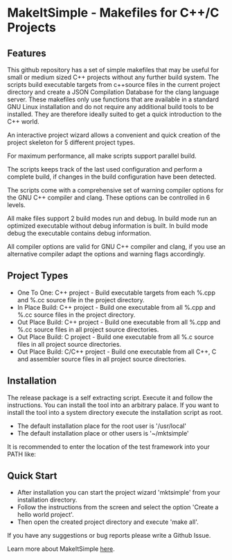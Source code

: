 # MakeItSimple - Makefiles for C++/C Projects


## Features

This github repository has a set of simple makefiles that may be useful for small or medium sized C++
projects without any further build system. The scripts build executable targets from c++source files
in the current project directory and create a JSON Compilation Database for the clang language server.
These makefiles only use functions that are available in a standard GNU Linux installation and do
not require any additional build tools to be installed. They are therefore ideally suited to get a
quick introduction to the C++ world.

An interactive project wizard allows a convenient and quick creation of the project skeleton for 5
different project types.

For maximum performance, all make scripts support parallel build.

The scripts keeps track of the last used configuration and perform a complete build, if changes in
the build configuration have been detected.

The scripts come with a comprehensive set of warning compiler options for the GNU C++ compiler and clang.
These options can be controlled in 6 levels.

All make files support 2 build modes run and debug. In build mode run an optimized executable without
debug information is built. In build mode debug the executable contains debug information.

All compiler options are valid for GNU C++ compiler and clang, if you use an alternative compiler
adapt the options and warning flags accordingly.

## Project Types

* One To One:     C++ project    - Build executable targets from each %.cpp and %.cc source file in the project directory.
* In Place Build: C++ project    - Build one executable from all %.cpp and %.cc source files in the project directory.
* Out Place Build: C++ project   - Build one executable from all %.cpp and %.cc source files in all project source directories.
* Out Place Build: C project     - Build one executable from all %.c source files in all project source directories.
* Out Place Build: C/C++ project - Build one executable from all C++, C and assembler source files in all project source directories.

## Installation

The release package is a self extracting script. Execute it and follow the instructions.
You can install the tool into an arbitrary palace. If you want to install the tool into a system
directory execute the installation script as root.
* The default installation place for the root user is '/usr/local'
* The default installation place or other users is '~/mktsimple'

It is recommended to enter the location of the test framework into your PATH like:

## Quick Start

* After installation you can start the project wizard	'mktsimple' from your installation directory.
* Follow the instructions from the screen and select the option 'Create a hello world project'.
* Then open the created project directory and execute 'make all'.

If you have any suggestions or bug reports please write a Github Issue.

Learn more about MakeItSimple [here](https://www.joergboe.de/makeitsimple.html).